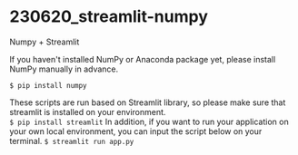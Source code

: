 # 230620_streamlit-numpy
Numpy + Streamlit

If you haven't installed NumPy or Anaconda package yet, please install NumPy manually in advance.

```$ pip install numpy```

These scripts are run based on Streamlit library, so please make sure that streamlit is installed on your environment.  
```$ pip install streamlit```
In addition, if you want to run your application on your own local environment, you can input the script below on your terminal.
```$ streamlit run app.py```